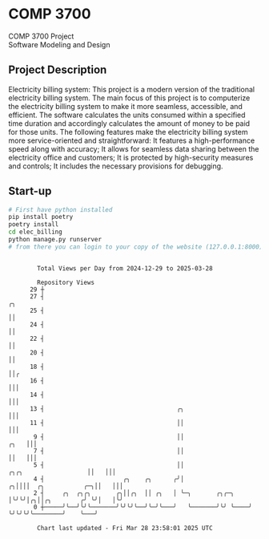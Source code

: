 # COMP 3700
COMP 3700 Project  
Software Modeling and Design
## Project Description
Electricity billing system: This project is a modern version of the traditional electricity billing system. The main focus of this project is to computerize the electricity billing system to make it more seamless, accessible, and efficient. The software calculates the units consumed within a specified time duration and accordingly calculates the amount of money to be paid for those units. The following features make the electricity billing system more service-oriented and straightforward: It features a high-performance speed along with accuracy; It allows for seamless data sharing between the electricity office and customers; It is protected by high-security measures and controls; It includes the necessary provisions for debugging.

## Start-up
```bash
# First have python installed
pip install poetry
poetry install
cd elec_billing
python manage.py runserver
# from there you can login to your copy of the website (127.0.0.1:8000), default creds are admin/admin
```

```

        Total Views per Day from 2024-12-29 to 2025-03-28

        Repository Views
      29 ┼
      27 ┤                                                                                      ╭╮
      25 ┤                                                                                      ││
      24 ┤                                                                                      ││
      22 ┤                                                                                      ││
      20 ┤                                                                                      ││
      18 ┤                                                                                      ││╭
      16 ┤                                                                                      │││
      14 ┤                                                                                      │││
      13 ┤                                     ╭╮                                               │││
      11 ┤                                     ││                                               │││
       9 ┤                                     ││                                          ╭╮   │││
       7 ┤                                     ││                                          ││   │││
       5 ┤                                     ││                    ╭╮╭╮                  ││   │││
       4 ┤                      ╭╮    ╭╮      ╭╯│                  ╭╮││││  ╭╮           ╭─╮││   │││
       2 ┤     ╭╮  ╭╮╭╮       ╭╮││╭╮  ││ ╭╮   │ ╰─╮       ╭╮╭─╮    │╰╯╰╯│╭╮││╭╮        ╭╯ ╰╯│   │╰╯
       0 ┼─────╯╰──╯╰╯╰───────╯╰╯╰╯╰──╯╰─╯╰───╯   ╰───────╯╰╯ ╰────╯    ╰╯╰╯╰╯╰────────╯    ╰───╯

        Chart last updated - Fri Mar 28 23:58:01 2025 UTC
        
```

